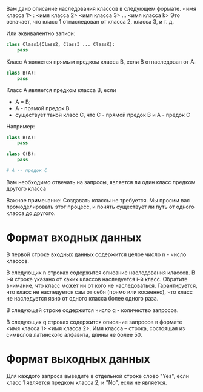 Вам дано описание наследования классов в следующем формате.
<имя класса 1> : <имя класса 2> <имя класса 3> ... <имя класса k>
Это означает, что класс 1 отнаследован от класса 2, класса 3, и т. д.

Или эквивалентно записи:

```python
class Class1(Class2, Class3 ... ClassK):
    pass
```
Класс A является прямым предком класса B, если B отнаследован от A:

```python
class B(A):
    pass
```

Класс A является предком класса B, если
- A = B;
- A - прямой предок B
- существует такой класс C, что C - прямой предок B и A - предок C

Например:

```python
class B(A):
    pass

class C(B):
    pass

# A -- предок С
```


Вам необходимо отвечать на запросы, является ли один класс предком другого класса

Важное примечание:
Создавать классы не требуется.
Мы просим вас промоделировать этот процесс, и понять существует ли путь от одного класса до другого.
# Формат входных данных
В первой строке входных данных содержится целое число n - число классов.

В следующих n строках содержится описание наследования классов. В i-й строке указано от каких классов наследуется i-й класс. Обратите внимание, что класс может ни от кого не наследоваться. Гарантируется, что класс не наследуется сам от себя (прямо или косвенно), что класс не наследуется явно от одного класса более одного раза.

В следующей строке содержится число q - количество запросов.

В следующих q строках содержится описание запросов в формате <имя класса 1> <имя класса 2>.
Имя класса – строка, состоящая из символов латинского алфавита, длины не более 50.

# Формат выходных данных
Для каждого запроса выведите в отдельной строке слово "Yes", если класс 1 является предком класса 2, и "No", если не является.